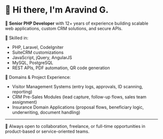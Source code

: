 # 👋 Hi there, I'm Aravind G.

🚀 **Senior PHP Developer** with 12+ years of experience building scalable web applications, custom CRM solutions, and secure APIs.

💼 Skilled in:
- PHP, Laravel, CodeIgniter
- SuiteCRM customizations
- JavaScript, jQuery, AngularJS
- MySQL, PostgreSQL
- REST APIs, PDF automation, QR code generation

🔧 Domains & Project Experience:
- Visitor Management Systems (entry logs, approvals, ID scanning, reporting)
- CRM Pre-Sales Modules (lead capture, follow-up flows, sales team assignment)
- Insurance Domain Applications (proposal flows, beneficiary logic, underwriting, document handling)


---

🧠 Always open to collaboration, freelance, or full-time opportunities in product-based or service-oriented teams.

